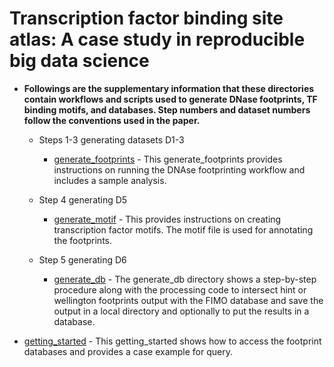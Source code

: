 # Transcription factor binding site atlas: A case study in reproducible big data science

- **Followings are the supplementary information that these directories contain workflows and scripts used to generate DNase footprints, TF binding motifs, and databases. Step numbers and dataset numbers follow the conventions used in the paper.**


   - Steps 1-3 generating datasets D1-3
     - [generate_footprints](https://github.com/globusgenomics/genomics-footprint/tree/master/generate_footprints) - This generate_footprints provides instructions on running the DNAse footprinting workflow and includes a sample analysis.

   - Step 4 generating D5
     - [generate_motif](https://github.com/globusgenomics/genomics-footprint/tree/master/generate_motif) - This provides instructions on creating transcription factor motifs. The motif file is used for annotating  the footprints.

   - Step 5 generating D6
     - [generate_db](https://github.com/globusgenomics/genomics-footprint/tree/master/generate_db) - The generate_db directory shows a step-by-step procedure along with the processing code to intersect hint or wellington footprints output with the FIMO database and save the output in a local directory and optionally to put the results in a database.
     
- [getting_started](https://github.com/globusgenomics/genomics-footprint/tree/master/getting_started) - This getting_started shows how to access the footprint databases and provides a case example for query.
